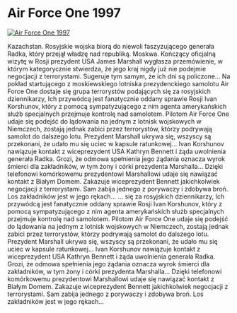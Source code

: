 Air Force One 1997 
=============
[![Air Force One 1997 ](http://vidos.pl/images/player.gif)](http://vidos.pl/air-force-one-1997)

 Kazachstan. Rosyjskie wojska biorą do niewoli faszyzującego generała Radka, który przejął władzę nad republiką. Moskwa. Kończący oficjalną wizytę w Rosji prezydent USA James Marshall wygłasza przemówienie, w którym kategorycznie stwierdza, że jego kraj nigdy już nie podejmie negocjacji z terrorystami. Sugeruje tym samym, że ich dni są policzone... Na pokład startującego z moskiewskiego lotniska prezydenckiego samolotu Air Force One dostaje się grupa terrorystów podających się za rosyjskich dziennikarzy, Ich przywódcą jest fanatycznie oddany sprawie Rosji Ivan Korshunov, który z pomocą sympatyzującego z nim agenta amerykańskich służb specjalnych przejmuje kontrolę nad samolotem. Pilotom Air Force One udaje się podejść do lądowania na jednym z lotnisk wojskowych w Niemczech, zostają jednak zabici przez terrorystów, którzy podrywają samolot do dalszego lotu. Prezydent Marshall ukrywa się, wszyscy są przekonani, że udało mu się uciec w kapsule ratunkowej... Ivan Korshunov nawiązuje kontakt z wiceprezydent USA Kathryn Bennett i żąda uwolnienia generała Radka. Grozi, że odmowa spełnienia jego żądania oznacza wyrok śmierci dla zakładników, w tym żony i córki prezydenta Marshalla... Dzięki telefonowi komórkowemu prezydentowi Marshallowi udaje się nawiązać kontakt z Białym Domem. Zakazuje wiceprezydent Bennett jakichkolwiek negocjacji z terrorystami. Sam zabija jednego z porywaczy i zdobywa broń. Los zakładników jest w jego rękach...   ... się za rosyjskich dziennikarzy, Ich przywódcą jest fanatycznie oddany sprawie Rosji Ivan Korshunov, który z pomocą sympatyzującego z nim agenta amerykańskich służb specjalnych przejmuje kontrolę nad samolotem. Pilotom Air Force One udaje się podejść do lądowania na jednym z lotnisk wojskowych w Niemczech, zostają jednak zabici przez terrorystów, którzy podrywają samolot do dalszego lotu. Prezydent Marshall ukrywa się, wszyscy są przekonani, że udało mu się uciec w kapsule ratunkowej... Ivan Korshunov nawiązuje kontakt z wiceprezydent USA Kathryn Bennett i żąda uwolnienia generała Radka. Grozi, że odmowa spełnienia jego żądania oznacza wyrok śmierci dla zakładników, w tym żony i córki prezydenta Marshalla... Dzięki telefonowi komórkowemu prezydentowi Marshallowi udaje się nawiązać kontakt z Białym Domem. Zakazuje wiceprezydent Bennett jakichkolwiek negocjacji z terrorystami. Sam zabija jednego z porywaczy i zdobywa broń. Los zakładników jest w jego rękach...
